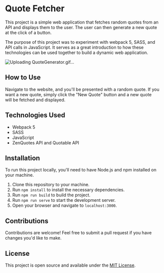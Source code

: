 
# Quote Fetcher

This project is a simple web application that fetches random quotes from an API and displays them to the user. The user can then generate a new quote at the click of a button.

The purpose of this project was to experiment with webpack 5, SASS, and API calls in JavaScript. It serves as a great introduction to how these technologies can be used together to build a dynamic web application.

![Uploading QuoteGenerator.gif…]()

## How to Use

Navigate to the website, and you'll be presented with a random quote. If you want a new quote, simply click the "New Quote" button and a new quote will be fetched and displayed.

## Technologies Used

- Webpack 5
- SASS
- JavaScript
- ZenQuotes API and Quotable API

## Installation

To run this project locally, you'll need to have Node.js and npm installed on your machine.

1. Clone this repository to your machine.
2. Run `npm install` to install the necessary dependencies.
3. Run `npm run build` to build the project.
4. Run `npm run serve` to start the development server.
5. Open your browser and navigate to `localhost:3000`.

## Contributions

Contributions are welcome! Feel free to submit a pull request if you have changes you'd like to make.

## License

This project is open source and available under the [MIT License](LICENSE).
